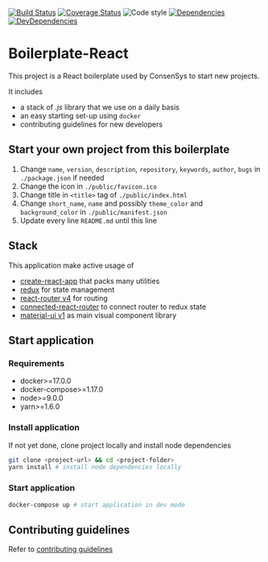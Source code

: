 [![Build Status](https://img.shields.io/travis/ConsenSys/boilerplate-react)](https://travis-ci.org/ConsenSys/boilerplate-react)
[![Coverage Status](https://img.shields.io/codecov/c/github/ConsenSys/boilerplate-react/master.svg)](https://codecov.io/gh/ConsenSys/boilerplate-react/branch/master)
![Code style](https://img.shields.io/badge/code_style-prettier-ff69b4.svg)
[![Dependencies](https://img.shields.io/david/ConsenSys/boilerplate-react)](https://david-dm.org/ConsenSys/boilerplate-react?path=packages/material-ui)
[![DevDependencies](https://img.shields.io/david/dev/ConsenSys/boilerplate-react.svg)](https://david-dm.org/ConsenSys/boilerplate-react?type=dev)

# Boilerplate-React

This project is a React boilerplate used by ConsenSys to start new projects. 

It includes 

- a stack of *.js* library that we use on a daily basis
- an easy starting set-up using ``docker``
- contributing guidelines for new developers

## Start your own project from this boilerplate

1. Change ```name```, ```version```, ```description```, ```repository```, ```keywords```, ```author```, ```bugs``` in ```./package.json``` if needed
2. Change the icon in ```./public/favicon.ico```
3. Change title in ```<title>``` tag of ```./public/index.html```
4. Change ```short_name```, ```name``` and possibly ```theme_color``` and ```background_color``` in ```./public/manifest.json```
5. Update every line ```README.md``` until this line

## Stack

This application make active usage of

- [create-react-app](https://github.com/facebookincubator/create-react-app) that packs many utilities
- [redux](https://redux.js.org) for state management
- [react-router v4](https://reacttraining.com/react-router/) for routing
- [connected-react-router](https://github.com/supasate/connected-react-router) to connect router to redux state
- [material-ui v1](https://material-ui.com/) as main visual component library

## Start application

### Requirements

- docker>=17.0.0
- docker-compose>=1.17.0
- node>=9.0.0
- yarn>=1.6.0

### Install application

If not yet done, clone project locally and install node dependencies

```bash
git clone <project-url> && cd <project-folder>
yarn install # install node dependencies locally
```

### Start application

```bash
docker-compose up # start application in dev mode
```

## Contributing guidelines

Refer to [contributing guidelines](CONTRIBUTING.md)
